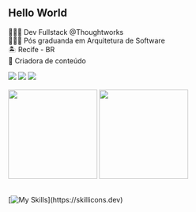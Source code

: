 
## Hello World

👩🏻‍💻 Dev Fullstack @Thoughtworks <br>
👩🏻‍🎓 Pós graduanda em Arquitetura de Software <br>
🏝️ Recife - BR <br>
📲 Criadora de conteúdo  <br>
 
<div> 
 <a href="https://instagram.com/codepwr" target="_blank"><img src="https://img.shields.io/badge/-Instagram-%23E4405F?style=for-the-badge&logo=instagram&logoColor=white" target="_blank"></a>
  <a href = "mailto:rebeccamanzi@gmail.com"><img src="https://img.shields.io/badge/-Gmail-%23333?style=for-the-badge&logo=gmail&logoColor=white" target="_blank"></a>
  <a href="https://www.linkedin.com/in/rebeccamanzi/" target="_blank"><img src="https://img.shields.io/badge/-LinkedIn-%230077B5?style=for-the-badge&logo=linkedin&logoColor=white" target="_blank"></a> 
</div>
<br>
 <div>
  <img height="180em" src="https://github-readme-stats.vercel.app/api?username=rebeccamanzi&show_icons=true&theme=tokyonight&include_all_commits=true&count_private=true"/>
  <img height="180em" src="https://github-readme-stats.vercel.app/api/top-langs/?username=rebeccamanzi&layout=compact&langs_count=16&theme=tokyonight"/>
<div>

<br>
 
[![My Skills](https://skillicons.dev/icons?i=js,html,css,angular,azure,cs,dotnet,git,github,)](https://skillicons.dev)


